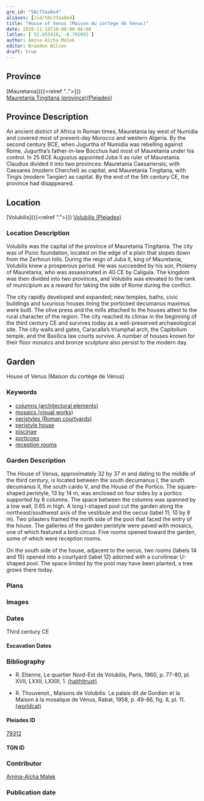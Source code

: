 ```yaml
---
gre_id: "58c73aa8e4"
aliases: [/id/58c73aa8e4]
title: "House of Venus (Maison du cortège de Vénus)"
date: 2020-11-16T10:00:00-04:00
latlon: [ 52.055419, -0.795092 ]
author: Amina-Aïcha Malek
editor: Brandon Wilson
draft: true
---
```


## Province

[Mauretania]({{<relref "..">}}) \
[Mauretania Tingitana (province)(Pleiades)](https://pleiades.stoa.org/places/981533)

## Province Description

An ancient district of Africa in Roman times, Mauretania lay west of Numidia and covered most of present-day Morocco and western Algeria. By the second century BCE, when Jugurtha of Numidia was rebelling against Rome, Jugurtha’s father-in-law Bocchus had most of Mauretania under his control. In 25 BCE Augustus appointed Juba II as ruler of Mauretania. Claudius divided it into two provinces: Mauretania Caesariensis, with Caesarea (modern Cherchel) as capital, and Mauretania Tingitana, with Tingis (modern Tangier) as capital. By the end of the 5th century CE, the province had disappeared.

## Location

[Volubilis]({{<relref ".">}})
[Volubilis (Pleiades)](https://pleiades.stoa.org/places/275740)

### Location Description

Volubilis was the capital of the province of Mauretania Tingitania. The city was of Punic foundation, located on the edge of a plain that slopes down from the Zerhoun hills. During the reign of Juba II, king of Mauretania, Volubilis knew a prosperous period. He was succeeded by his son, Ptolemy of Mauretania, who was assassinated in 40 CE by Caligula. The kingdom was then divided into two provinces, and Volubilis was elevated to the rank of municipium as a reward for taking the side of Rome during the conflict.

The city rapidly developed and expanded; new temples, baths, civic buildings and luxurious houses lining the porticoed decumanus maximus were built. The olive press and the mills attached to the houses attest to the rural character of the region. The city reached its climax in the beginning of the third century CE and survives today as a well-preserved archaeological site. The city walls and gates, Caracalla’s triumphal arch, the Capitolium temple, and the Basilica law courts survive. A number of houses known for their floor mosaics and bronze sculpture also persist to the modern day.

<!--## Sublocation-->

<!--### Sublocation Description-->

## Garden

House of Venus (Maison du cortège de Vénus)

### Keywords

- [columns (architectural elements)](http://vocab.getty.edu/page/aat/300001571)
- [mosaics (visual works)](http://vocab.getty.edu/page/aat/300015342)
- [peristyles (Roman courtyards)](http://vocab.getty.edu/page/aat/300080971)
- [peristyle house](http://vocab.getty.edu/page/aat/300005452)
- [piscinae](http://vocab.getty.edu/page/aat/300375619)
- [porticoes](http://vocab.getty.edu/page/aat/300004145)
- [reception rooms](http://vocab.getty.edu/page/aat/300077176)

### Garden Description

The House of Venus, approximately 32 by 37 m and dating to the middle of the third century, is located between the south decumanus I, the south decumanus II, the south cardo V, and the House of the Portico. The square-shaped peristyle, 13 by 14 m, was enclosed on four sides by a portico supported by 8 columns. The space between the columns was spanned by a low wall, 0.65 m high. A long I-shaped pool cut the garden along the northeast/southwest axis of the vestibule and the oecus (label 11; 10 by 8 m). Two pilasters framed the north side of the pool that faced the entry of the house. The galleries of the garden peristyle were paved with mosaics, one of which featured a bird-circus. Five rooms opened toward the garden, some of which were reception rooms.

On the south side of the house, adjacent to the oecus, two rooms (labels 14 and 15) opened into a courtyard (label 12) adorned with a curvilinear U-shaped pool. The space limited by the pool may have been planted, a tree grows there today.


### Plans
<!--Plan View Image Missing-->
<!-- {{< image src="IMAGEMISSING" alt="Plan of the House of Venus" title="Fig. 1: Plan of the House of Venus (Rights Statement)">}} -->

### Images

### Dates

Third century CE

#### Excavation Dates

### Bibliography

* R. Etienne, Le quartier Nord-Est de Volubilis, Paris, 1960, p. 77-80, pl. XVII, LXXII, LXXIII, 1. [(haithitrust)](https://catalog.hathitrust.org/Record/001605508)

* R. Thouvenot., Maisons de Volubilis: Le palais dit de Gordien et la Maison à la mosaïque de Vénus, Rabat, 1958, p. 49-86, fig. 8, pl. 11. [(worldcat)](http://www.worldcat.org/oclc/876482067)

#### Pleiades ID

[79312](https://pleiades.stoa.org/places/79312)

#### TGN ID

### Contributor

[Amina-Aïcha Malek](http://worldcat.org/identities/lccn-n2012075871/)

### Publication date

<!--07 July 2020-->

<!--### Related articles-->

<!-- Links to other related articles. Leave blank for now -->